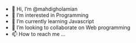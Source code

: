 - 👋 Hi, I’m @mahdigholamian
- 👀 I’m interested in Programming
- 🌱 I’m currently learning Javascript
- 💞️ I’m looking to collaborate on Web programming
- 📫 How to reach me ...

<!---
mahdigholamian/mahdigholamian is a ✨ special ✨ repository because its `README.md` (this file) appears on your GitHub profile.
You can click the Preview link to take a look at your changes.
--->
